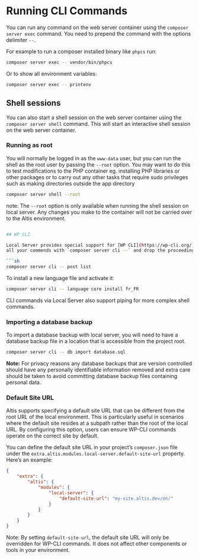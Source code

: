 # Running CLI Commands

You can run any command on the web server container using the `composer server exec` command. You need to prepend the command with
the options delimiter `--`.

For example to run a composer installed binary like `phpcs` run:

```sh
composer server exec -- vendor/bin/phpcs
```

Or to show all environment variables:

```sh
composer server exec -- printenv
```

## Shell sessions

You can also start a shell session on the web server container using the `composer server shell` command. This will start an
interactive shell session on the web server container.

### Running as root

You will normally be logged in as the `www-data` user, but you can run the shell as the root user by passing the `--root` option.
You may want to do this to test modifications to the PHP container eg. installing PHP libraries or other packages or to carry out
any other tasks that require sudo privileges such as making directories outside the app directory

```sh
composer server shell --root
```

note: The `--root` option is only available when running the shell session on local server. Any changes you make to the 
container will not be carried over to the Altis environment.

```sh

## WP CLI

Local Server provides special support for [WP CLI](https://wp-cli.org/) commands via the `composer server cli --` command. Prepend
all your commends with `composer server cli --` and drop the proceeding `wp`. For example, to list all posts:

```sh
composer server cli -- post list
```

To install a new language file and activate it:

```sh
composer server cli -- language core install fr_FR
```

CLI commands via Local Server also support piping for more complex shell commands.

### Importing a database backup

To import a database backup with local server, you will need to have a database backup file in a location that is accessible from
the project root.

```sh
composer server cli -- db import database.sql
```

**Note:** For privacy reasons any database backups that are version controlled should have any personally identifiable information
removed and extra care should be taken to avoid committing database backup files containing personal data.

### Default Site URL

Altis supports specifying a default site URL that can be different from the root URL of the local environment. This is particularly useful in scenarios where the default site resides at a subpath rather than the root of the local URL. By configuring this option, users can ensure WP-CLI commands operate on the correct site by default.

You can define the default site URL in your project’s `composer.json` file under the `extra.altis.modules.local-server.default-site-url` property. Here’s an example:


```json
{
    "extra": {
        "altis": {
            "modules": {
                "local-server": {
                    "default-site-url": "my-site.altis.dev/en/"
                }
            }
        }
    }
}
```

Note: By setting `default-site-url`, the default site URL will only be overridden for WP-CLI commands. It does not affect other components or tools in your environment.
